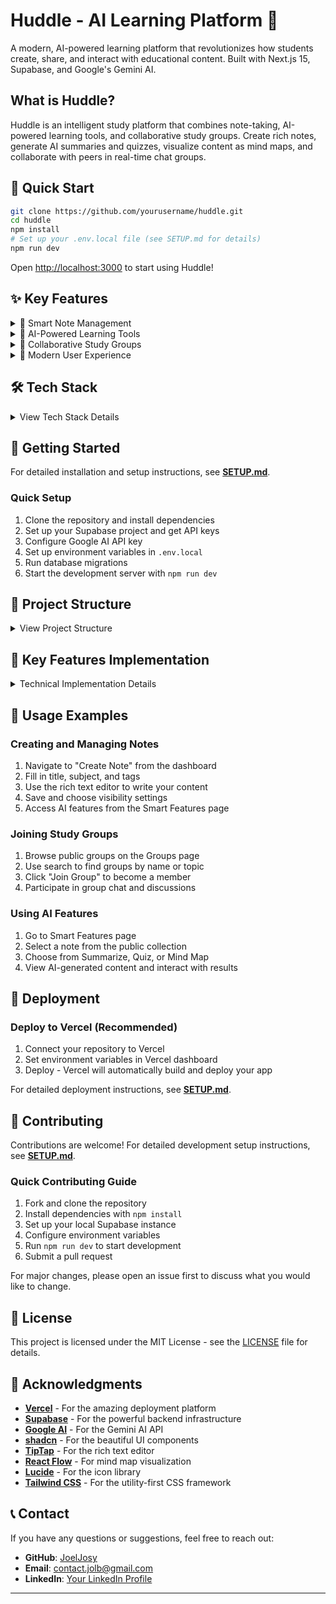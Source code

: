 # Huddle - AI Learning Platform 🚀

A modern, AI-powered learning platform that revolutionizes how students create, share, and interact with educational content. Built with Next.js 15, Supabase, and Google's Gemini AI.

## What is Huddle?

Huddle is an intelligent study platform that combines note-taking, AI-powered learning tools, and collaborative study groups. Create rich notes, generate AI summaries and quizzes, visualize content as mind maps, and collaborate with peers in real-time chat groups.

## 🚀 Quick Start

```bash
git clone https://github.com/yourusername/huddle.git
cd huddle
npm install
# Set up your .env.local file (see SETUP.md for details)
npm run dev
```

Open [http://localhost:3000](http://localhost:3000) to start using Huddle!

## ✨ Key Features

<details>
<summary>📝 Smart Note Management</summary>

- **Rich Text Editor**: Create and edit notes with a powerful TipTap-based editor
- **Real-time Collaboration**: Share notes publicly
- **Advanced Search**: Find notes quickly with intelligent search functionality
- **Subject Organization**: Categorize notes by subjects for better organization
- **PDF Uploads**: Extract text from pdf files and use AI to prettify it
</details>

<details>
<summary>🤖 AI-Powered Learning Tools</summary>

- **AI Summarization**: Generate concise summaries using Google Gemini AI
- **Interactive Quizzes**: Automatically create multiple-choice quizzes from your content
- **Mind Maps**: Visualize your notes as interactive mind maps
- **Smart Content Analysis**: Extract key concepts and relationships
</details>

<details>
<summary>👥 Collaborative Study Groups</summary>

- **Group Creation**: Create public or private study groups
- **Real-time Chat**: Communicate with group members in dedicated chat rooms
- **Group Discovery**: Find and join public study groups based on your interests
</details>

<details>
<summary>🎨 Modern User Experience</summary>

- **Dark/Light Mode**: Toggle between themes for comfortable studying
- **Responsive Design**: Seamless experience across all devices
- **Intuitive Interface**: Clean, modern UI built with shadcn/ui components
- **Fast Performance**: Optimized with Next.js 15 and App Router
</details>

## 🛠️ Tech Stack

<details>
<summary>View Tech Stack Details</summary>

### Frontend

- **[Next.js 15](https://nextjs.org/)** - React framework with App Router
- **[React 18](https://reactjs.org/)** - UI library
- **[TypeScript](https://www.typescriptlang.org/)** - Type safety
- **[Tailwind CSS](https://tailwindcss.com/)** - Utility-first CSS framework
- **[shadcn/ui](https://ui.shadcn.com/)** - Modern UI components

### Backend & Database

- **[Supabase](https://supabase.com/)** - Backend-as-a-Service with PostgreSQL, real-time subscriptions, authentication, and file storage
- **[Supabase Auth](https://supabase.com/auth)** - User authentication with Google OAuth

### AI & Rich Text

- **[Google Gemini AI](https://ai.google.dev/)** - AI-powered content generation
- **[TipTap](https://tiptap.dev/)** - Rich text editor
- **[React Flow](https://reactflow.dev/)** - Interactive mind map visualization

</details>

## 🚀 Getting Started

For detailed installation and setup instructions, see **[SETUP.md](SETUP.md)**.

### Quick Setup

1. Clone the repository and install dependencies
2. Set up your Supabase project and get API keys
3. Configure Google AI API key
4. Set up environment variables in `.env.local`
5. Run database migrations
6. Start the development server with `npm run dev`

## 📁 Project Structure

<details>
<summary>View Project Structure</summary>

```
huddle/
├── src/
│   ├── app/                    # Next.js App Router pages
│   │   ├── (auth)/            # Authentication pages
│   │   ├── (dashboard)/       # Main dashboard pages
│   │   └── (smart)/           # AI features pages
│   ├── components/            # Reusable React components
│   │   ├── ui/               # shadcn/ui components
│   │   ├── auth/             # Authentication components
│   │   ├── chat/             # Chat functionality
│   │   ├── groups/           # Study groups components
│   │   ├── notes/            # Note management components
│   │   └── smart/            # AI features components
│   ├── lib/                  # Utility functions and actions
│   └── utils/                # External service utilities
├── supabase/                 # Supabase configuration and migrations
└── public/                   # Static assets
```

</details>

## 🔧 Key Features Implementation

<details>
<summary>Technical Implementation Details</summary>

### AI-Powered Content Generation

The platform leverages Google's Gemini AI for:

- **Summarization**: Converts lengthy notes into concise, bullet-pointed summaries
- **Quiz Generation**: Creates multiple-choice questions based on note content
- **Mind Mapping**: Extracts key concepts and relationships to create visual mind maps

### Real-time Collaboration

Built on Supabase's real-time capabilities:

- **Live Chat**: Group members can communicate in real-time
- **Instant Updates**: Changes to groups and notes are reflected immediately
- **Presence Indicators**: See who's online and active in groups

### Performance Optimizations

- **Database Query Caching**: Frequently accessed data cached using Supabase
- **Static Asset Caching**: Images and content cached with appropriate headers
- **CDN Optimization**: Assets served through Vercel's global CDN
- **Image Optimization**: Next.js Image component with automatic optimization

</details>

## 🎯 Usage Examples

### Creating and Managing Notes

1. Navigate to "Create Note" from the dashboard
2. Fill in title, subject, and tags
3. Use the rich text editor to write your content
4. Save and choose visibility settings
5. Access AI features from the Smart Features page

### Joining Study Groups

1. Browse public groups on the Groups page
2. Use search to find groups by name or topic
3. Click "Join Group" to become a member
4. Participate in group chat and discussions

### Using AI Features

1. Go to Smart Features page
2. Select a note from the public collection
3. Choose from Summarize, Quiz, or Mind Map
4. View AI-generated content and interact with results

## 🚀 Deployment

### Deploy to Vercel (Recommended)

1. Connect your repository to Vercel
2. Set environment variables in Vercel dashboard
3. Deploy - Vercel will automatically build and deploy your app

For detailed deployment instructions, see **[SETUP.md](SETUP.md)**.

## 🤝 Contributing

Contributions are welcome! For detailed development setup instructions, see **[SETUP.md](SETUP.md)**.

### Quick Contributing Guide

1. Fork and clone the repository
2. Install dependencies with `npm install`
3. Set up your local Supabase instance
4. Configure environment variables
5. Run `npm run dev` to start development
6. Submit a pull request

For major changes, please open an issue first to discuss what you would like to change.

## 📄 License

This project is licensed under the MIT License - see the [LICENSE](LICENSE) file for details.

## 🙏 Acknowledgments

- **[Vercel](https://vercel.com/)** - For the amazing deployment platform
- **[Supabase](https://supabase.com/)** - For the powerful backend infrastructure
- **[Google AI](https://ai.google.dev/)** - For the Gemini AI API
- **[shadcn](https://ui.shadcn.com/)** - For the beautiful UI components
- **[TipTap](https://tiptap.dev/)** - For the rich text editor
- **[React Flow](https://reactflow.dev/)** - For mind map visualization
- **[Lucide](https://lucide.dev/)** - For the icon library
- **[Tailwind CSS](https://tailwindcss.com/)** - For the utility-first CSS framework

## 📞 Contact

If you have any questions or suggestions, feel free to reach out:

- **GitHub**: [JoelJosy](https://github.com/JoelJosy)
- **Email**: contact.jolb@gmail.com
- **LinkedIn**: [Your LinkedIn Profile](https://linkedin.com/in/joel-josy/)

---
